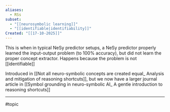 ```yaml
---
aliases:
  - RSs
subset:
  - "[[neurosymbolic learning]]"
  - "[[identifiable|identifiability]]"
Created: "[[17-10-2025]]"
---
```

This is when in typical NeSy predictor setups, a NeSy predictor properly learned the input-output problem (to 100% accuracy), but did not learn the proper concept extractor. Happens because the problem is not [[identifiable]]

Introduced in [[Not all neuro-symbolic concepts are created equal_ Analysis and mitigation of reasoning shortcuts]], but we now have a larger journal article in [[Symbol grounding in neuro-symbolic AI_ A gentle introduction to reasoning shortcuts]]


--- 
#topic 